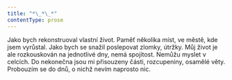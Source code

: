```yaml
---
title: "*\_*\_*"
contentType: prose
---
```


Jako bych rekonstruoval vlastní život. Paměť několika míst, ve městě, kde jsem vyrůstal. Jako bych se snažil poslepovat zlomky, útržky. Můj život je ale rozkouskován na jednotlivé dny, nemá spojitost. Nemůžu myslet v celcích. Do nekonečna jsou mi přisouzeny části, rozcupeniny, osamělé věty. Probouzím se do dnů, o nichž nevím naprosto nic.

